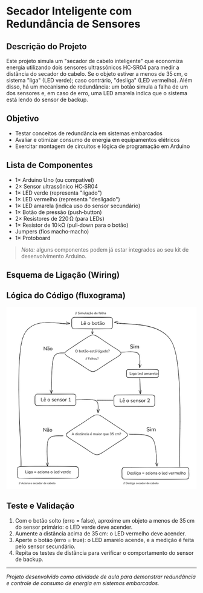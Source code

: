 # Secador Inteligente com Redundância de Sensores

## Descrição do Projeto

Este projeto simula um "secador de cabelo inteligente" que economiza energia utilizando dois sensores ultrassônicos HC‑SR04 para medir a distância do secador do cabelo. Se o objeto estiver a menos de 35 cm, o sistema "liga" (LED verde); caso contrário, "desliga" (LED vermelho). Além disso, há um mecanismo de redundância: um botão simula a falha de um dos sensores e, em caso de erro, uma LED amarela indica que o sistema está lendo do sensor de backup.

## Objetivo

- Testar conceitos de redundância em sistemas embarcados
- Avaliar e otimizar consumo de energia em equipamentos elétricos
- Exercitar montagem de circuitos e lógica de programação em Arduino

## Lista de Componentes

- 1× Arduino Uno (ou compatível)
- 2× Sensor ultrassônico HC‑SR04
- 1× LED verde (representa "ligado")
- 1× LED vermelho (representa "desligado")
- 1× LED amarela (indica uso do sensor secundário)
- 1× Botão de pressão (push‑button)
- 2× Resistores de 220 Ω (para LEDs)
- 1× Resistor de 10 kΩ (pull‑down para o botão)
- Jumpers (fios macho‑macho)
- 1× Protoboard

> *Nota:* alguns componentes podem já estar integrados ao seu kit de desenvolvimento Arduino.

## Esquema de Ligação (Wiring)

## Lógica do Código (fluxograma)

![Fluxograma](assets/fluxograma.png)

## Teste e Validação

1. Com o botão solto (erro = false), aproxime um objeto a menos de 35 cm do sensor primário: o LED verde deve acender.
2. Aumente a distância acima de 35 cm: o LED vermelho deve acender.
3. Aperte o botão (erro = true): o LED amarelo acende, e a medição é feita pelo sensor secundário.
4. Repita os testes de distância para verificar o comportamento do sensor de backup.

---

*Projeto desenvolvido como atividade de aula para demonstrar redundância e controle de consumo de energia em sistemas embarcados.*

